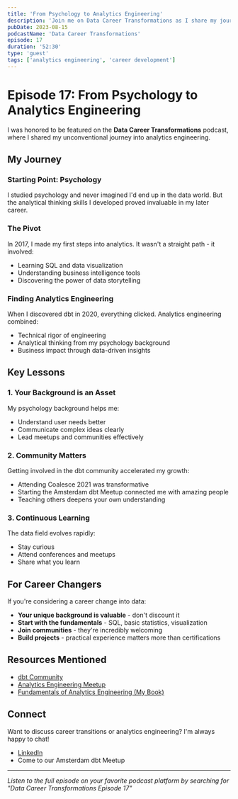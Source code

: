 ```yaml
---
title: 'From Psychology to Analytics Engineering'
description: 'Join me on Data Career Transformations as I share my journey from studying psychology to becoming an analytics engineer and dbt community leader.'
pubDate: 2023-08-15
podcastName: 'Data Career Transformations'
episode: 17
duration: '52:30'
type: 'guest'
tags: ['analytics engineering', 'career development']
---
```


# Episode 17: From Psychology to Analytics Engineering

I was honored to be featured on the **Data Career Transformations** podcast, where I shared my unconventional journey into analytics engineering.

## My Journey

### Starting Point: Psychology
I studied psychology and never imagined I'd end up in the data world. But the analytical thinking skills I developed proved invaluable in my later career.

### The Pivot
In 2017, I made my first steps into analytics. It wasn't a straight path - it involved:
- Learning SQL and data visualization
- Understanding business intelligence tools
- Discovering the power of data storytelling

### Finding Analytics Engineering
When I discovered dbt in 2020, everything clicked. Analytics engineering combined:
- Technical rigor of engineering
- Analytical thinking from my psychology background
- Business impact through data-driven insights

## Key Lessons

### 1. Your Background is an Asset
My psychology background helps me:
- Understand user needs better
- Communicate complex ideas clearly
- Lead meetups and communities effectively

### 2. Community Matters
Getting involved in the dbt community accelerated my growth:
- Attending Coalesce 2021 was transformative
- Starting the Amsterdam dbt Meetup connected me with amazing people
- Teaching others deepens your own understanding

### 3. Continuous Learning
The data field evolves rapidly:
- Stay curious
- Attend conferences and meetups
- Share what you learn

## For Career Changers

If you're considering a career change into data:
- **Your unique background is valuable** - don't discount it
- **Start with the fundamentals** - SQL, basic statistics, visualization
- **Join communities** - they're incredibly welcoming
- **Build projects** - practical experience matters more than certifications

## Resources Mentioned

- [dbt Community](https://www.getdbt.com/community/)
- [Analytics Engineering Meetup](https://www.meetup.com/)
- [Fundamentals of Analytics Engineering (My Book)](https://www.amazon.com/author/jmperafan)

## Connect

Want to discuss career transitions or analytics engineering? I'm always happy to chat!
- [LinkedIn](https://www.linkedin.com/in/jmperafan/)
- Come to our Amsterdam dbt Meetup

---

*Listen to the full episode on your favorite podcast platform by searching for "Data Career Transformations Episode 17"*
